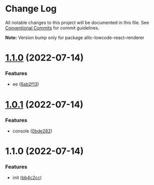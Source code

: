 # Change Log

All notable changes to this project will be documented in this file.
See [Conventional Commits](https://conventionalcommits.org) for commit guidelines.



**Note:** Version bump only for package alilc-lowcode-react-renderer





# [1.1.0](https://github.com/alibaba/lowcode-engine/compare/v1.2.0...v1.1.0) (2022-07-14)


### Features

* ee ([6ab2f13](https://github.com/alibaba/lowcode-engine/commit/6ab2f131fdabd37d0f753c850f59711bccb10d8d))





# [1.0.1](https://github.com/alibaba/lowcode-engine/compare/v1.1.0...v1.0.1) (2022-07-14)

### Features

- console ([0bde282](https://github.com/alibaba/lowcode-engine/commit/0bde282f90c28b1ac16c44d9ef5791ecf11780ce))

# 1.1.0 (2022-07-14)

### Features

- init ([bb4c2cc](https://github.com/alibaba/lowcode-engine/commit/bb4c2cc0622cfcce94689f4b747d80e52c697c48))
